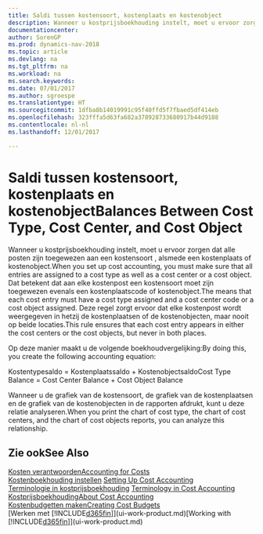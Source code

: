 ```yaml
---
title: Saldi tussen kostensoort, kostenplaats en kostenobject
description: Wanneer u kostprijsboekhouding instelt, moet u ervoor zorgen dat alle posten zijn toegewezen aan een kostensoort , alsmede een kostenplaats of kostenobject. Dat betekent dat aan elke kostenpost een kostensoort moet zijn toegewezen evenals een kostenplaatscode of kostenobject. Deze regel zorgt ervoor dat elke kostenpost wordt weergegeven in hetzij de kostenplaatsen of de kostenobjecten, maar nooit op beide locaties.
documentationcenter: 
author: SorenGP
ms.prod: dynamics-nav-2018
ms.topic: article
ms.devlang: na
ms.tgt_pltfrm: na
ms.workload: na
ms.search.keywords: 
ms.date: 07/01/2017
ms.author: sgroespe
ms.translationtype: HT
ms.sourcegitcommit: 1dfba8b14019991c95f40ffd5f7fbaed5df414eb
ms.openlocfilehash: 323fffa5d63fa682a378928733680917b44d9188
ms.contentlocale: nl-nl
ms.lasthandoff: 12/01/2017

---
```

# <a name="balances-between-cost-type-cost-center-and-cost-object"></a><span data-ttu-id="7b160-105">Saldi tussen kostensoort, kostenplaats en kostenobject</span><span class="sxs-lookup"><span data-stu-id="7b160-105">Balances Between Cost Type, Cost Center, and Cost Object</span></span>
<span data-ttu-id="7b160-106">Wanneer u kostprijsboekhouding instelt, moet u ervoor zorgen dat alle posten zijn toegewezen aan een kostensoort , alsmede een kostenplaats of kostenobject.</span><span class="sxs-lookup"><span data-stu-id="7b160-106">When you set up cost accounting, you must make sure that all entries are assigned to a cost type as well as a cost center or a cost object.</span></span> <span data-ttu-id="7b160-107">Dat betekent dat aan elke kostenpost een kostensoort moet zijn toegewezen evenals een kostenplaatscode of kostenobject.</span><span class="sxs-lookup"><span data-stu-id="7b160-107">The means that each cost entry must have a cost type assigned and a cost center code or a cost object assigned.</span></span> <span data-ttu-id="7b160-108">Deze regel zorgt ervoor dat elke kostenpost wordt weergegeven in hetzij de kostenplaatsen of de kostenobjecten, maar nooit op beide locaties.</span><span class="sxs-lookup"><span data-stu-id="7b160-108">This rule ensures that each cost entry appears in either the cost centers or the cost objects, but never in both places.</span></span>  

 <span data-ttu-id="7b160-109">Op deze manier maakt u de volgende boekhoudvergelijking:</span><span class="sxs-lookup"><span data-stu-id="7b160-109">By doing this, you create the following accounting equation:</span></span>  

 <span data-ttu-id="7b160-110">Kostentypesaldo = Kostenplaatssaldo + Kostenobjectsaldo</span><span class="sxs-lookup"><span data-stu-id="7b160-110">Cost Type Balance = Cost Center Balance + Cost Object Balance</span></span>  

 <span data-ttu-id="7b160-111">Wanneer u de grafiek van de kostensoort, de grafiek van de kostenplaatsen en de grafiek van de kostenobjecten in de rapporten afdrukt, kunt u deze relatie analyseren.</span><span class="sxs-lookup"><span data-stu-id="7b160-111">When you print the chart of cost type, the chart of cost centers, and the chart of cost objects reports, you can analyze this relationship.</span></span>  

## <a name="see-also"></a><span data-ttu-id="7b160-112">Zie ook</span><span class="sxs-lookup"><span data-stu-id="7b160-112">See Also</span></span>  
[<span data-ttu-id="7b160-113">Kosten verantwoorden</span><span class="sxs-lookup"><span data-stu-id="7b160-113">Accounting for Costs</span></span>](finance-manage-cost-accounting.md)  
 <span data-ttu-id="7b160-114">[Kostenboekhouding instellen](finance-set-up-cost-accounting.md) </span><span class="sxs-lookup"><span data-stu-id="7b160-114">[Setting Up Cost Accounting](finance-set-up-cost-accounting.md) </span></span>  
 <span data-ttu-id="7b160-115">[Terminologie in kostprijsboekhouding](finance-terminology-in-cost-accounting.md) </span><span class="sxs-lookup"><span data-stu-id="7b160-115">[Terminology in Cost Accounting](finance-terminology-in-cost-accounting.md) </span></span>  
 [<span data-ttu-id="7b160-116">Kostprijsboekhouding</span><span class="sxs-lookup"><span data-stu-id="7b160-116">About Cost Accounting</span></span>](finance-about-cost-accounting.md)  
 [<span data-ttu-id="7b160-117">Kostenbudgetten maken</span><span class="sxs-lookup"><span data-stu-id="7b160-117">Creating Cost Budgets</span></span>](finance-create-cost-budgets.md)  
 <span data-ttu-id="7b160-118">[Werken met [!INCLUDE[d365fin](includes/d365fin_md.md)]](ui-work-product.md)</span><span class="sxs-lookup"><span data-stu-id="7b160-118">[Working with [!INCLUDE[d365fin](includes/d365fin_md.md)]](ui-work-product.md)</span></span>

